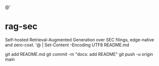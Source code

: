 @'
# rag-sec

Self-hosted Retrieval-Augmented Generation over SEC filings, edge-native and zero-cost.
'@ | Set-Content -Encoding UTF8 README.md

git add README.md
git commit -m "docs: add README"
git push -u origin main
